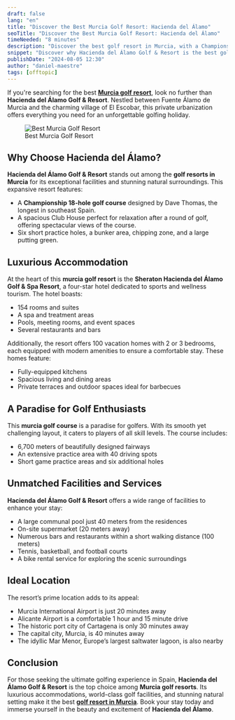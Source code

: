 ```yaml
---
draft: false
lang: "en"
title: "Discover the Best Murcia Golf Resort: Hacienda del Álamo"
seoTitle: "Discover the Best Murcia Golf Resort: Hacienda del Álamo"
timeNeeded: "8 minutes"
description: "Discover the best golf resort in Murcia, with a Championship 18-hole course, luxurious accommodations, and comprehensive facilities."
snippet: "Discover why Hacienda del Álamo Golf & Resort is the best golf resort in Murcia. This luxurious resort features a Championship 18-hole golf course, world-class amenities, and top-notch accommodations, making it a paradise for golf enthusiasts."
publishDate: "2024-08-05 12:30"
author: "daniel-maestre"
tags: [offtopic]
---
```


If you're searching for the best [**Murcia golf resort**](https://murciagolfresort.com/), look no further than **Hacienda del Álamo Golf & Resort**. Nestled between Fuente Álamo de Murcia and the charming village of El Escobar, this private urbanization offers everything you need for an unforgettable golfing holiday.

<figure>
<img class="mx-auto" src="/blogImages/best-murcia-golf-resort.webp" title="Best Murcia Golf Resort" alt="Best Murcia Golf Resort" loading="lazy"/>
<figcaption class="text-center">Best Murcia Golf Resort<figcaption>
</figure>

## Why Choose Hacienda del Álamo?

**Hacienda del Álamo Golf & Resort** stands out among the **golf resorts in Murcia** for its exceptional facilities and stunning natural surroundings. This expansive resort features:

- A **Championship 18-hole golf course** designed by Dave Thomas, the longest in southeast Spain.
- A spacious Club House perfect for relaxation after a round of golf, offering spectacular views of the course.
- Six short practice holes, a bunker area, chipping zone, and a large putting green.

## Luxurious Accommodation

At the heart of this **murcia golf resort** is the **Sheraton Hacienda del Álamo Golf & Spa Resort**, a four-star hotel dedicated to sports and wellness tourism. The hotel boasts:

- 154 rooms and suites
- A spa and treatment areas
- Pools, meeting rooms, and event spaces
- Several restaurants and bars

Additionally, the resort offers 100 vacation homes with 2 or 3 bedrooms, each equipped with modern amenities to ensure a comfortable stay. These homes feature:

- Fully-equipped kitchens
- Spacious living and dining areas
- Private terraces and outdoor spaces ideal for barbecues

## A Paradise for Golf Enthusiasts

This **murcia golf course** is a paradise for golfers. With its smooth yet challenging layout, it caters to players of all skill levels. The course includes:

- 6,700 meters of beautifully designed fairways
- An extensive practice area with 40 driving spots
- Short game practice areas and six additional holes

## Unmatched Facilities and Services

**Hacienda del Álamo Golf & Resort** offers a wide range of facilities to enhance your stay:

- A large communal pool just 40 meters from the residences
- On-site supermarket (20 meters away)
- Numerous bars and restaurants within a short walking distance (100 meters)
- Tennis, basketball, and football courts
- A bike rental service for exploring the scenic surroundings

## Ideal Location

The resort’s prime location adds to its appeal:

- Murcia International Airport is just 20 minutes away
- Alicante Airport is a comfortable 1 hour and 15 minute drive
- The historic port city of Cartagena is only 30 minutes away
- The capital city, Murcia, is 40 minutes away
- The idyllic Mar Menor, Europe’s largest saltwater lagoon, is also nearby

## Conclusion

For those seeking the ultimate golfing experience in Spain, **Hacienda del Álamo Golf & Resort** is the top choice among **Murcia golf resorts**. Its luxurious accommodations, world-class golf facilities, and stunning natural setting make it the best [**golf resort in Murcia**](https://murciagolfresort.com/). Book your stay today and immerse yourself in the beauty and excitement of **Hacienda del Álamo**.